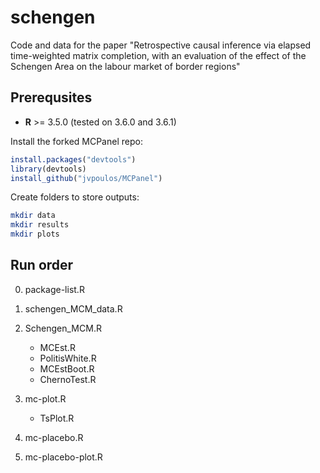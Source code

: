 # schengen
Code and data for the paper "Retrospective causal inference via elapsed time-weighted
matrix completion, with an evaluation of the effect of the
Schengen Area on the labour market of border regions"

Prerequsites
------

* **R** >= 3.5.0 (tested on 3.6.0 and 3.6.1)

Install the forked MCPanel repo:
```R
install.packages("devtools")
library(devtools) 
install_github("jvpoulos/MCPanel")
```

Create folders to store outputs:

```bash
mkdir data
mkdir results
mkdir plots
```

Run order
------

0. package-list.R
1. schengen_MCM_data.R
2. Schengen_MCM.R
	* MCEst.R
	* PolitisWhite.R
	* MCEstBoot.R
	* ChernoTest.R

3. mc-plot.R
	* TsPlot.R

4. mc-placebo.R
5. mc-placebo-plot.R